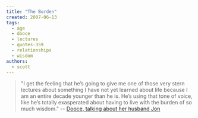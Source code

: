 ```yaml
---
title: "The Burden"
created: 2007-06-13
tags: 
  - age
  - dooce
  - lectures
  - quotes-359
  - relationships
  - wisdom
authors: 
  - scott
---
```


> "I get the feeling that he’s going to give me one of those very stern lectures about something I have not yet learned about life because I am an entire decade younger than he is. He’s using that tone of voice, like he’s totally exasperated about having to live with the burden of so much wisdom." \-- [Dooce, talking about her husband Jon](http://www.dooce.com/archives/daily/06_12_2007.html)
